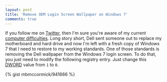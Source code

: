 ```yaml
---
layout: post
title: 'Remove OEM Login Screen Wallpaper on Windows 7'
comments: true
---
```

<p>If you follow me on <a href="http://twitter.com/mbmccormick" target="_blank">Twitter</a>, then I'm sure you're aware of my current <a href="http://twitter.com/mbmccormick/status/58600614942355456" target="_blank">computer difficulties</a>. Long story short, Dell sent someone out to replace my motherboard and hard drive and now I'm left with a fresh copy of Windows 7 that I need to restore to my working standards. One of those standards is removing the Dell wallpaper from the Windows 7 login screen. To do that, you just need to modify the following registry entry. Just change this <a href="http://en.wikipedia.org/wiki/Word_(computer_architecture)" target="_blank">DWORD</a> value from <code>1</code> to <code>0</code>.</p>

{% gist mbmccormick/941666 %}
